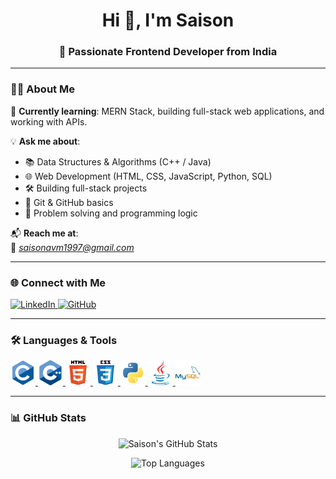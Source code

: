 <h1 align="center">Hi 👋, I'm Saison</h1>
<h3 align="center">🚀 Passionate Frontend Developer from India</h3>

---

### 👨‍💻 About Me

🚀 **Currently learning**: MERN Stack, building full-stack web applications, and working with APIs.

💡 **Ask me about**:  
- 📚 Data Structures & Algorithms (C++ / Java)  
- 🌐 Web Development (HTML, CSS, JavaScript, Python, SQL)  
- 🛠️ Building full-stack projects  
- 🔧 Git & GitHub basics  
- 🧠 Problem solving and programming logic

📬 **Reach me at**:  
📩 *saisonavm1997@gmail.com*

---

### 🌐 Connect with Me
<p align="left">
  <a href="https://www.linkedin.com/in/sai-son-5a0aa6294/" target="_blank">
    <img src="https://img.shields.io/badge/-LinkedIn-blue?style=for-the-badge&logo=Linkedin&logoColor=white" alt="LinkedIn"/>
  </a>
  <a href="https://github.com/SAI-SON" target="_blank">
    <img src="https://img.shields.io/badge/-GitHub-black?style=for-the-badge&logo=github&logoColor=white" alt="GitHub"/>
  </a>
</p>

---

### 🛠️ Languages & Tools

<p align="left">
  <a href="https://www.cprogramming.com/" target="_blank">
    <img src="https://raw.githubusercontent.com/devicons/devicon/master/icons/c/c-original.svg" alt="C" width="40" height="40"/>
  </a>
  <a href="https://www.w3schools.com/cpp/" target="_blank">
    <img src="https://raw.githubusercontent.com/devicons/devicon/master/icons/cplusplus/cplusplus-original.svg" alt="C++" width="40" height="40"/>
  </a>
  <a href="https://www.w3schools.com/html/" target="_blank">
    <img src="https://raw.githubusercontent.com/devicons/devicon/master/icons/html5/html5-original-wordmark.svg" alt="HTML" width="40" height="40"/>
  </a>
  <a href="https://www.w3schools.com/css/" target="_blank">
    <img src="https://raw.githubusercontent.com/devicons/devicon/master/icons/css3/css3-original-wordmark.svg" alt="CSS" width="40" height="40"/>
  </a>
  <a href="https://www.python.org" target="_blank">
    <img src="https://raw.githubusercontent.com/devicons/devicon/master/icons/python/python-original.svg" alt="Python" width="40" height="40"/>
  </a>
  <a href="https://www.java.com" target="_blank">
    <img src="https://raw.githubusercontent.com/devicons/devicon/master/icons/java/java-original.svg" alt="Java" width="40" height="40"/>
  </a>
  <a href="https://www.mysql.com/" target="_blank">
    <img src="https://raw.githubusercontent.com/devicons/devicon/master/icons/mysql/mysql-original-wordmark.svg" alt="MySQL" width="40" height="40"/>
  </a>
 
</p>

---

### 📊 GitHub Stats

<p align="center">
  <img src="https://github-readme-stats.vercel.app/api?username=SAI-SON&show_icons=true&theme=tokyonight" alt="Saison's GitHub Stats" />
</p>

<p align="center">
  <img src="https://github-readme-stats.vercel.app/api/top-langs/?username=SAI-SON&layout=compact&theme=tokyonight" alt="Top Languages" />
</p>
